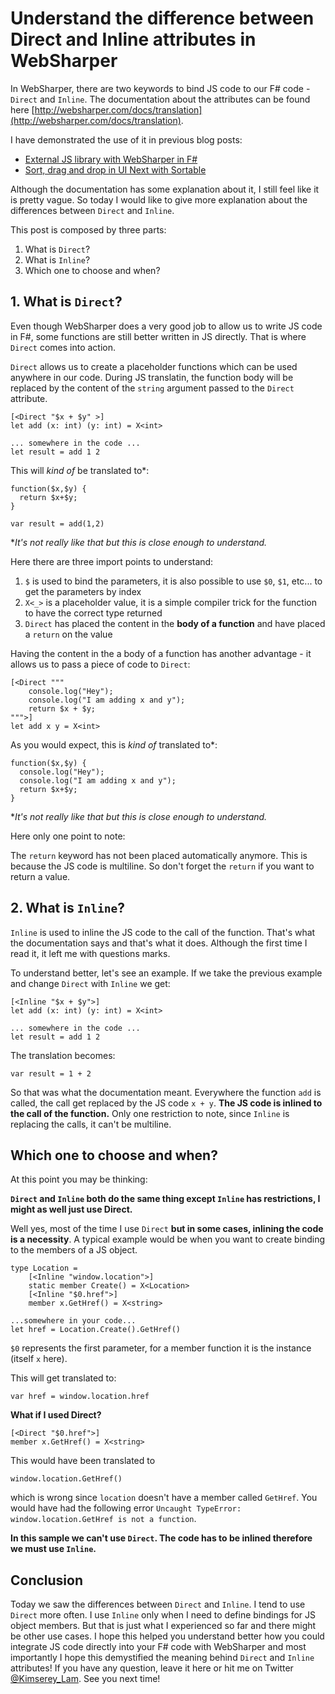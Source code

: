 # Understand the difference between Direct and Inline attributes in WebSharper

In WebSharper, there are two keywords to bind JS code to our F# code - `Direct` and `Inline`.
The documentation about the attributes can be found here [http://websharper.com/docs/translation](http://websharper.com/docs/translation).

I have demonstrated the use of it in previous blog posts:
 - [External JS library with WebSharper in F#](https://kimsereyblog.blogspot.co.uk/2016/01/external-js-library-with-websharper-in-f.html)
 - [Sort, drag and drop in UI Next with Sortable](https://kimsereyblog.blogspot.co.uk/2016/04/drag-and-drop-and-sortable-in-ui-next.html)

Although the documentation has some explanation about it, I still feel like it is pretty vague. 
So today I would like to give more explanation about the differences between `Direct` and `Inline`.

This post is composed by three parts:

1. What is `Direct`?
2. What is `Inline`?
3. Which one to choose and when?

## 1. What is `Direct`?

Even though WebSharper does a very good job to allow us to write JS code in F#,
some functions are still better written in JS directly.
That is where `Direct` comes into action.

`Direct` allows us to create a placeholder functions which can be used anywhere in our code.
During JS translatin, the function body will be replaced by the content of the `string` argument passed to the `Direct` attribute.

```
[<Direct "$x + $y" >]
let add (x: int) (y: int) = X<int>

... somewhere in the code ...
let result = add 1 2
```

This will _kind of_ be translated to*:
```
function($x,$y) {
  return $x+$y;
}

var result = add(1,2)
```
*_It's not really like that but this is close enough to understand._

Here there are three import points to understand:

1. `$` is used to bind the parameters, it is also possible to use `$0`, `$1`, etc... to get the parameters by index
2. `X<_>` is a placeholder value, it is a simple compiler trick for the function to have the correct type returned
3. `Direct` has placed the content in the __body of a function__ and have placed a `return` on the value

Having the content in the a body of a function has another advantage - it allows us to pass a piece of code to `Direct`:

```
[<Direct """
    console.log("Hey");
    console.log("I am adding x and y");
    return $x + $y;
""">]
let add x y = X<int>
```

As you would expect, this is _kind of_ translated to*:
```
function($x,$y) {
  console.log("Hey");
  console.log("I am adding x and y");
  return $x+$y;
}
```
*_It's not really like that but this is close enough to understand._

Here only one point to note:

The `return` keyword has not been placed automatically anymore. This is because the JS code is multiline.
So don't forget the `return` if you want to return a value.

## 2. What is `Inline`?

`Inline` is used to inline the JS code to the call of the function.
That's what the documentation says and that's what it does.
Although the first time I read it, it left me with questions marks.

To understand better, let's see an example.
If we take the previous example and change `Direct` with `Inline` we get:

```
[<Inline "$x + $y">]
let add (x: int) (y: int) = X<int>

... somewhere in the code ...
let result = add 1 2
```
The translation becomes:
```
var result = 1 + 2
```

So that was what the documentation meant.
Everywhere the function `add` is called, the call get replaced by the JS code `x + y`.
__The JS code is inlined to the call of the function.__
Only one restriction to note, since `Inline` is replacing the calls, it can't be multiline.

## Which one to choose and when?

At this point you may be thinking:

__`Direct` and `Inline` both do the same thing except `Inline` has restrictions, I might as well just use Direct.__

Well yes, most of the time I use `Direct` __but in some cases, inlining the code is a necessity__.
A typical example would be when you want to create binding to the members of a JS object.

```
type Location =
    [<Inline "window.location">]
    static member Create() = X<Location>
    [<Inline "$0.href">]
    member x.GetHref() = X<string>

...somewhere in your code...
let href = Location.Create().GetHref()
```
`$0` represents the first parameter, for a member function it is the instance (itself `x` here).

This will get translated to: 
```
var href = window.location.href
```

__What if I used Direct?__

```
[<Direct "$0.href">]
member x.GetHref() = X<string>
```
This would have been translated to
```
window.location.GetHref()
```
which is wrong since `location` doesn't have a member called `GetHref`. You would have had the following error `Uncaught TypeError: window.location.GetHref is not a function`.

__In this sample we can't use `Direct`. The code has to be inlined therefore we must use `Inline`.__

## Conclusion

Today we saw the differences between `Direct` and `Inline`.
I tend to use `Direct` more often. I use `Inline` only when I need to define bindings for JS object members. 
But that is just what I experienced so far and there might be other use cases.
I hope this helped you understand better how you could integrate JS code directly into your F# code with WebSharper and
most importantly I hope this demystified the meaning behind `Direct` and `Inline` attributes!
If you have any question, leave it here or hit me on Twitter [@Kimserey_Lam](https://twitter.com/Kimserey_Lam). See you next time!
